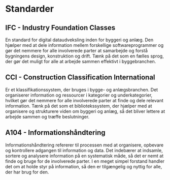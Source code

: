 # Standarder

## IFC - Industry Foundation Classes

En standard for digital dataudveksling inden for byggeri og anlæg. Den hjælper med at dele information mellem forskellige softwareprogrammer og gør det nemmere for alle involverede parter at samarbejde og forstå bygningens design, konstruktion og drift. Tænk på det som en fælles sprog, der gør det muligt for alle at arbejde sammen effektivt i byggebranchen.

## CCI - Construction Classification International

Er et klassifikationssystem, der bruges i bygge- og anlægsbranchen. Det organiserer information og ressourcer i kategorier og underkategorier, hvilket gør det nemmere for alle involverede parter at finde og dele relevant information. Tænk på det som et bibliotekssystem, der hjælper med at organisere og strukturere viden om byggeri og anlæg, så det bliver lettere at arbejde sammen og træffe beslutninger.

## A104 - Informationshåndtering

Informationshåndtering refererer til processen med at organisere, opbevare og kontrollere adgangen til information og data. Det indebærer at indsamle, sortere og analysere information på en systematisk måde, så det er nemt at finde og bruge for de involverede parter. I en meget simpel forstand handler det om at holde styr på information, så den er tilgængelig og nyttig for alle, der har brug for den.
